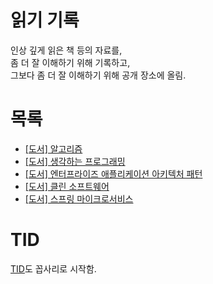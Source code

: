 # 읽기 기록

인상 깊게 읽은 책 등의 자료를,<br/>
좀 더 잘 이해하기 위해 기록하고,<br/>
그보다 좀 더 잘 이해하기 위해 공개 장소에 올림.<br/>

# 목록

- [[도서] 알고리즘](https://github.com/codehumane/read-record/blob/master/algorithm/README.md)
- [[도서] 생각하는 프로그래밍](https://github.com/codehumane/read-record/blob/master/pp/README.md)
- [[도서] 엔터프라이즈 애플리케이션 아키텍처 패턴](https://github.com/codehumane/read-record/blob/master/poeaa/README.md)
- [[도서] 클린 소프트웨어](https://github.com/codehumane/read-record/blob/master/cleansw/README.md)
- [[도서] 스프링 마이크로서비스](https://github.com/codehumane/read-record/blob/master/spring-ms/README.md)

# TID

[TID](TID.md)도 꼽사리로 시작함.
